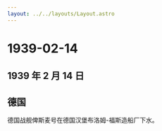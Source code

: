 ```yaml
---
layout: ../../layouts/Layout.astro
---
```


# 1939-02-14

## 1939 年 2 月 14 日

## 德国

德国战舰俾斯麦号在德国汉堡布洛姆-福斯造船厂下水。